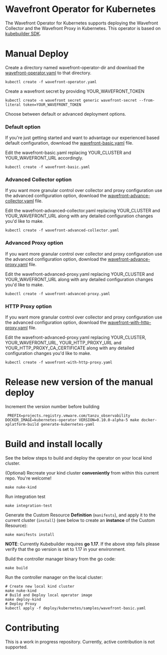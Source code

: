 # Wavefront Operator for Kubernetes

The Wavefront Operator for Kubernetes
supports deploying the Wavefront Collector and the Wavefront Proxy in Kubernetes.
This operator is based on [kubebuilder SDK](https://book.kubebuilder.io/).

# Manual Deploy
Create a directory named wavefront-operator-dir and download the [wavefront-operator.yaml](https://raw.githubusercontent.com/wavefrontHQ/wavefront-operator-for-kubernetes/main/deploy/kubernetes/wavefront-operator.yaml)
to that directory.

```
kubectl create -f wavefront-operator.yaml
```
Create a wavefront secret by providing YOUR_WAVEFRONT_TOKEN
```
kubectl create -n wavefront secret generic wavefront-secret --from-literal token=YOUR_WAVEFRONT_TOKEN
```

Choose between default or advanced deployment options.  

### Default option
If you're just getting started and want to advantage our experienced based default configuration, download the
[wavefront-basic.yaml](https://raw.githubusercontent.com/wavefrontHQ/wavefront-operator-for-kubernetes/main/deploy/kubernetes/samples/wavefront-basic.yaml) file.


Edit the wavefront-basic.yaml replacing YOUR_CLUSTER and YOUR_WAVEFRONT_URL accordingly.

```
kubectl create -f wavefront-basic.yaml
```

### Advanced Collector option

If you want more granular control over collector and proxy configuration use the advanced configuration option, download the [wavefront-advance-collector.yaml](https://raw.githubusercontent.com/wavefrontHQ/wavefront-operator-for-kubernetes/main/deploy/kubernetes/samples/wavefront-advanced-collector.yaml) file.

Edit the wavefront-advanced-collector.yaml replacing YOUR_CLUSTER and YOUR_WAVEFRONT_URL along with any detailed configuration changes you'd like to make.

```
kubectl create -f wavefront-advanced-collector.yaml
```

### Advanced Proxy option

If you want more granular control over collector and proxy configuration use the advanced configuration option, download the [wavefront-advance-proxy.yaml](https://raw.githubusercontent.com/wavefrontHQ/wavefront-operator-for-kubernetes/main/deploy/kubernetes/samples/wavefront-advanced-proxy.yaml) file.

Edit the wavefront-advanced-proxy.yaml replacing YOUR_CLUSTER and YOUR_WAVEFRONT_URL along with any detailed configuration changes you'd like to make.

```
kubectl create -f wavefront-advanced-proxy.yaml
```

### HTTP Proxy option

If you want more granular control over collector and proxy configuration use the advanced configuration option, download the [wavefront-with-http-proxy.yaml](https://raw.githubusercontent.com/wavefrontHQ/wavefront-operator-for-kubernetes/main/deploy/kubernetes/samples/wavefront-with-http-proxy.yaml) file.

Edit the wavefront-advanced-proxy.yaml replacing YOUR_CLUSTER, YOUR_WAVEFRONT_URL, YOUR_HTTP_PROXY_URL and YOUR_HTTP_PROXY_CA_CERTIFICATE along with any detailed configuration changes you'd like to make.

```
kubectl create -f wavefront-with-http-proxy.yaml
```

# Release new version of the manual deploy
Increment the version number before building
```
 PREFIX=projects.registry.vmware.com/tanzu_observability DOCKER_IMAGE=kubernetes-operator VERSION=0.10.0-alpha-5 make docker-xplatform-build generate-kubernetes-yaml
```
# Build and install locally

See the below steps to build and deploy the operator on your local kind cluster.

(Optional) Recreate your kind cluster **conveniently** from within this current repo.
You're welcome!
```
make nuke-kind
```
Run integration test
```
make integration-test 
```

Generate the Custom Resource **Definition** (`manifests`),
and apply it to the current cluster (`install`)
(see below to create an **instance** of the Custom Resource):
```
make manifests install
```
**NOTE**: Currently Kubebuilder requires **go 1.17**. If the above step fails please verify that the go version is set to 1.17 in your environment.

Build the controller manager binary from the go code:
```
make build
```

Run the controller manager on the local cluster:
```
# Create new local kind cluster
make nuke-kind
# Build and Deploy local operator image
make deploy-kind
# Deploy Proxy
kubectl apply -f deploy/kubernetes/samples/wavefront-basic.yaml
```


# Contributing

This is a work in progress repository.
Currently, active contribution is not supported.
